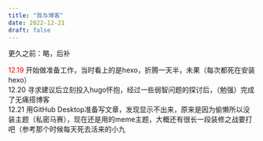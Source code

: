 ```yaml
---
title: "我与博客"
date: 2022-12-21
draft: false
---
```


更久之前：略，后补

<font style="color:red">12.19 </font>开始做准备工作，当时看上的是hexo，折腾一天半，未果（每次都死在安装hexo）<br><font style=“color：blue”>12.20 </font>寻求建议后立刻投入hugo怀抱，经过一些弱智问题的探讨后，（勉强）完成了无痛搭博客<br><font style=“color：blue”>12.21 </font>用GitHub Desktop准备写文章，发现显示不出来，原来是因为偷懒所以没装主题（私密马赛），现在还是用的meme主题，大概还有很长一段装修之战要打吧（参考那个时候每天死去活来的小九